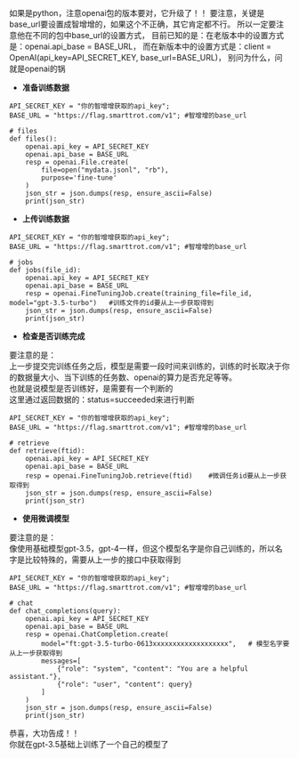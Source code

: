 如果是python，注意openai包的版本要对，它升级了！！
要注意，关键是base_url要设置成智增增的，如果这个不正确，其它肯定都不行。
所以一定要注意他在不同的包中base_url的设置方式，
目前已知的是：在老版本中的设置方式是：openai.api_base = BASE_URL，
而在新版本中的设置方式是：client = OpenAI(api_key=API_SECRET_KEY, base_url=BASE_URL)，
别问为什么，问就是openai的锅   

- **准备训练数据**
```
API_SECRET_KEY = "你的智增增获取的api_key";
BASE_URL = "https://flag.smarttrot.com/v1"; #智增增的base_url

# files
def files():
    openai.api_key = API_SECRET_KEY
    openai.api_base = BASE_URL
    resp = openai.File.create(
        file=open("mydata.jsonl", "rb"),
        purpose='fine-tune'
    )
    json_str = json.dumps(resp, ensure_ascii=False)
    print(json_str)
```
- **上传训练数据**
```
API_SECRET_KEY = "你的智增增获取的api_key";
BASE_URL = "https://flag.smarttrot.com/v1"; #智增增的base_url

# jobs
def jobs(file_id):
    openai.api_key = API_SECRET_KEY
    openai.api_base = BASE_URL
    resp = openai.FineTuningJob.create(training_file=file_id, model="gpt-3.5-turbo")   #训练文件的id要从上一步获取得到
    json_str = json.dumps(resp, ensure_ascii=False)
    print(json_str)
```
- **检查是否训练完成**     

要注意的是：<br>
上一步提交完训练任务之后，模型是需要一段时间来训练的，训练的时长取决于你的数据量大小、当下训练的任务数、openai的算力是否充足等等。<br>
也就是说模型是否训练好，是需要有一个判断的<br>
这里通过返回数据的：status=succeeded来进行判断<br>
```
API_SECRET_KEY = "你的智增增获取的api_key";
BASE_URL = "https://flag.smarttrot.com/v1"; #智增增的base_url

# retrieve
def retrieve(ftid):
    openai.api_key = API_SECRET_KEY
    openai.api_base = BASE_URL
    resp = openai.FineTuningJob.retrieve(ftid)    #微调任务id要从上一步获取得到
    json_str = json.dumps(resp, ensure_ascii=False)
    print(json_str)
```
- **使用微调模型**

要注意的是：<br>
像使用基础模型gpt-3.5，gpt-4一样，但这个模型名字是你自己训练的，所以名字是比较特殊的，需要从上一步的接口中获取得到<br>

```
API_SECRET_KEY = "你的智增增获取的api_key";
BASE_URL = "https://flag.smarttrot.com/v1"; #智增增的base_url

# chat
def chat_completions(query):
    openai.api_key = API_SECRET_KEY
    openai.api_base = BASE_URL
    resp = openai.ChatCompletion.create(
        model="ft:gpt-3.5-turbo-0613xxxxxxxxxxxxxxxxxxx",   # 模型名字要从上一步获取得到
        messages=[
            {"role": "system", "content": "You are a helpful assistant."},
            {"role": "user", "content": query}
        ]
    )
    json_str = json.dumps(resp, ensure_ascii=False)
    print(json_str)
```
恭喜，大功告成！！<br>
你就在gpt-3.5基础上训练了一个自己的模型了<br>
